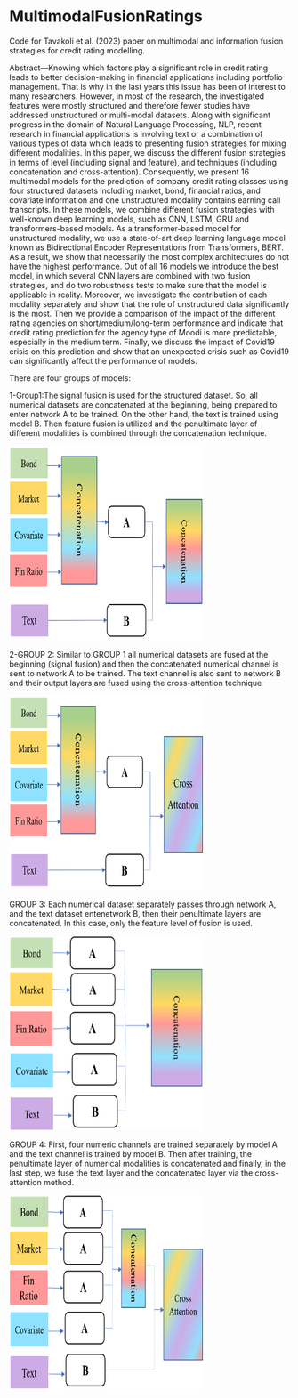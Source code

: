 # MultimodalFusionRatings
Code for Tavakoli et al. (2023) paper on multimodal and information fusion strategies for credit rating modelling.

Abstract—Knowing which factors play a significant role in credit rating leads to better decision-making in financial applications including portfolio management. That is why in the last years this issue has been of interest to many researchers. However, in most of the research, the investigated features were mostly structured and therefore fewer studies have addressed unstructured or multi-modal datasets. Along with significant progress in the domain of Natural Language Processing, NLP, recent research in financial applications is involving text or a combination of various types of data which leads to presenting fusion strategies for mixing different modalities. In this paper, we discuss the different fusion strategies in terms of level (including signal and feature), and techniques (including concatenation and cross-attention). Consequently, we present 16 multimodal models for the prediction of company credit rating classes using four structured datasets including market, bond, financial ratios, and covariate information and one unstructured modality contains earning call transcripts. In these models, we combine different fusion strategies with well-known deep learning models, such as CNN, LSTM, GRU and transformers-based models. As a transformer-based model for unstructured modality, we use a state-of-art deep learning language model known as Bidirectional Encoder Representations from Transformers, BERT. As a result, we show that necessarily the most complex architectures do not have the highest performance. Out of all 16 models we introduce the best model, in which several CNN layers are combined with two fusion strategies, and do two robustness tests to make sure that the model is applicable in reality. Moreover, we investigate the contribution of each modality separately and show that the role of unstructured data significantly is the most. Then we provide a comparison of the impact of the different rating agencies on short/medium/long-term performance and indicate that credit rating prediction for the agency type of Moodi is more predictable, especially in the medium term. Finally, we discuss the impact of Covid19 crisis on this prediction and show that an unexpected crisis such as Covid19 can significantly affect the performance of models.

There are four groups of models: 

1-Group1:The signal fusion is used for the structured dataset. So, all numerical datasets are concatenated at the beginning, being prepared to enter network A to be trained. On the other hand, the text is trained using model B. Then feature fusion is utilized and the penultimate layer of different modalities is combined through the concatenation technique.

<img src="Picture1.png" alt="Alt Text" width="350" height="350">

2-GROUP 2: Similar to GROUP 1 all numerical datasets are fused at the beginning (signal fusion) and then the concatenated numerical channel is sent to network A to be trained. The text channel is also sent to network B and their output layers are fused using the cross-attention technique

<img src="Picture2.png" alt="Alt Text" width="350" height="350">

GROUP 3: Each numerical dataset separately passes through network A, and the text dataset entenetwork B, then their penultimate layers are concatenated. In this case, only the feature level of fusion is used.

<img src="Picture3.png" alt="Alt Text" width="350" height="350">

GROUP 4: First, four numeric channels are trained separately by model A and the text channel is trained by model B. Then after training, the penultimate layer of numerical modalities is concatenated and finally, in the last step, we fuse the text layer and the concatenated layer via the cross-attention method.

<img src="Picture4.png" alt="Alt Text" width="350" height="350">
